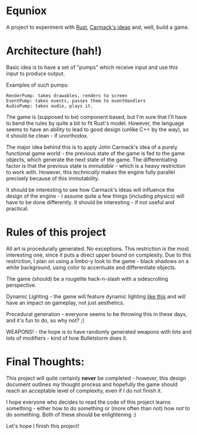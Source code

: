 Equniox
=======

A project to experiment with [Rust](http://static.rust-lang.org/doc/master/tutorial.html), [Carmack's ideas](http://www.youtube.com/watch?v=1PhArSujR_A) and, well, build a game.

Architecture (hah!)
====================

Basic idea is to have a set of "pumps" which receive input and use this input to produce output.

Examples of such pumps:

	RenderPump: takes drawables, renders to screen
	EventPump: takes events, passes them to eventHandlers
	AudioPump: takes audio, plays it.

The game is (supposed to be) component based, but I'm sure that I'll have to bend the rules by quite a bit to fit Rust's model. However, the language seems to have an ability to lead to good design (unlike C++ by the way), so it should be clean - if unorthodox. 

The major idea behind this is to apply John Carmack's idea of a purely functional game world - the previous state of the game is fed to the game objects, which generate the next state of the game. The differentiating factor is that the previous state is *immutable* - which is a heavy restriction to work with. However, this *technically* makes the engine fully parallel precisely because of this immutability.

It should be interesting to see how Carmack's ideas will influence the design of the engine - I assume quite a few things (including physics) will have to be done differently. It should be interesting - if not useful and practical.


Rules of this project
=====================

All art is procedurally generated. No exceptions. This restriction is the most interesting one, since it puts a direct upper bound on complexity. Due to this restriction, I plan on using a limbo-y look to the game - black shadows on a white background, using color to accentuate and differentiate objects.

The game (should) be a rougelite hack-n-slash with a sidescrolling perspective.

Dynamic Lighting - the game will feature dynamic lighting [like this](http://archive.gamedev.net/archive/reference/programming/features/2dsoftshadow/) and will have an impact on gameplay, not just aesthetics.

Procedural generation - everyone seems to be throwing this in these days, and it's fun to do, so why not? ;)

WEAPONS! - the hope is to have randomly generated weapons with lots and lots of modifiers - kind of how Bulletstorm does it. 


Final Thoughts:
===============

This project will quite certainly __never__ be completed - however, this design document outlines my thought process and hopefully the game should reach an acceptable level of complexity, even if I do not finish it. 

I hope everyone who decides to read the code of this project learns something - either how to do something or (more often than not) how *not* to do something. Both of these should be enlightening :)

Let's hope I finish this project!